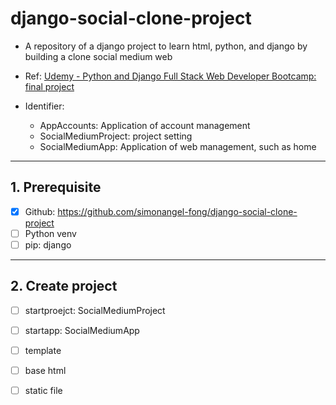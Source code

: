 # django-social-clone-project


- A repository of a django project to learn html, python, and django by building a clone social medium web
- Ref: [Udemy - Python and Django Full Stack Web Developer Bootcamp: final project](https://www.udemy.com/course/python-and-django-full-stack-web-developer-bootcamp/learn/lecture/7118956#overview)

- Identifier:
  - AppAccounts: Application of account management
  - SocialMediumProject: project setting
  - SocialMediumApp: Application of web management, such as home

---

## 1. Prerequisite

- [x] Github: https://github.com/simonangel-fong/django-social-clone-project
- [ ] Python venv
- [ ] pip: django

---

## 2. Create project

- [ ] startproejct: SocialMediumProject
- [ ] startapp: SocialMediumApp
- [ ] template
- [ ] base html
- [ ] static file


